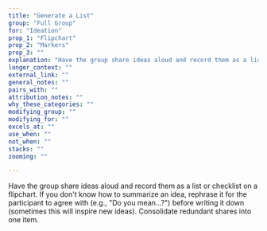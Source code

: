 ```yaml
---
title: "Generate a List"
group: "Full Group"
for: "Ideation"
prop_1: "Flipchart"
prop_2: "Markers"
prop_3: ""
explanation: "Have the group share ideas aloud and record them as a list or checklist on a flipchart. If you don\'t know how to summarize an idea, rephrase it for the participant to agree with (e.g., \"Do you mean...?\") before writing it down (sometimes this will inspire new ideas). Consolidate redundant shares into one item."
longer_context: ""
external_link: ""
general_notes: ""
pairs_with: ""
attribution_notes: ""
why_these_categories: ""
modifying_group: ""
modifying_for: ""
excels_at: ""
use_when: ""
not_when: ""
stacks: ""
zooming: ""

---
```


Have the group share ideas aloud and record them as a list or checklist on a flipchart. If you don't know how to summarize an idea, rephrase it for the participant to agree with (e.g., "Do you mean...?") before writing it down (sometimes this will inspire new ideas). Consolidate redundant shares into one item.

